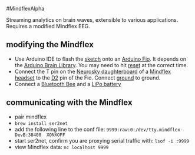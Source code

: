 #MindflexAlpha

Streaming analytics on brain waves, extensible to various applications.  Requires a modified Mindflex EEG.

## modifying the Mindflex

* Use Arduino IDE to flash the [sketch](https://github.com/calebbarr/MindflexAlpha/blob/master/embedded/MindflexAlphaArduinoSketch.pde) onto an [Arduino Fio](http://arduino.cc/en/Main/ArduinoBoardFio).  It depends on the [Arduino Brain Library](https://github.com/kitschpatrol/Brain).  You may need to hit [reset](http://stackoverflow.com/a/20735393/1215687) at the correct time.
* Connect the T pin on the [Neurosky daughterboard](http://frontiernerds.com/files/imagecache/full-screen/t-pin-soldered.jpg) of a [Mindflex headset](http://www.ebay.com/sch/i.html?_from=R40&_trksid=p2050601.m570.l1313.TR0.TRC0.H0.Xmindflex+duel+replacement+headset&_nkw=mindflex+duel+replacement+headset&_sacat=0) to the [D2](http://www.instructables.com/file/F49LH28GZLW9939) pin of the Fio.  Connect [ground](http://frontiernerds.com/files/imagecache/full-column/4492255397_b86e4a8b56_o.jpg) to ground.
* Connect a [Bluetooth Bee](http://www.seeedstudio.com/depot/Bluetooth-Bee-p-598.html) and a [LiPo battery](https://www.sparkfun.com/products/731)

## communicating with the Mindflex
* 	pair mindflex
* 	`brew install ser2net`
* 	add the following line to the conf file: 
		`9999:raw:0:/dev/tty.mindflex-DevB:38400  XONXOFF`
* 	start ser2net, confirm you are proxying serial traffic with: 
		`lsof -i :9999`
* 	view Mindflex data:
		`nc localhost 9999`
